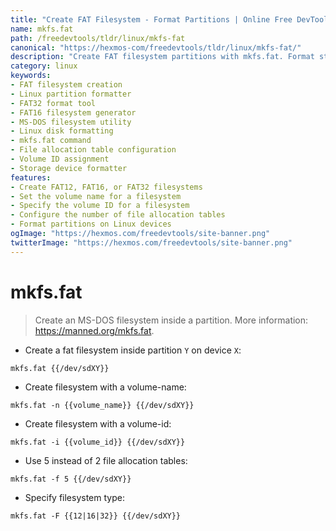 ```yaml
---
title: "Create FAT Filesystem - Format Partitions | Online Free DevTools by Hexmos"
name: mkfs.fat
path: /freedevtools/tldr/linux/mkfs-fat
canonical: "https://hexmos-com/freedevtools/tldr/linux/mkfs-fat/"
description: "Create FAT filesystem partitions with mkfs.fat. Format storage devices and set volume labels, IDs, and allocation tables. Free online tool, no registration required."
category: linux
keywords:
- FAT filesystem creation
- Linux partition formatter
- FAT32 format tool
- FAT16 filesystem generator
- MS-DOS filesystem utility
- Linux disk formatting
- mkfs.fat command
- File allocation table configuration
- Volume ID assignment
- Storage device formatter
features:
- Create FAT12, FAT16, or FAT32 filesystems
- Set the volume name for a filesystem
- Specify the volume ID for a filesystem
- Configure the number of file allocation tables
- Format partitions on Linux devices
ogImage: "https://hexmos.com/freedevtools/site-banner.png"
twitterImage: "https://hexmos.com/freedevtools/site-banner.png"
---
```


# mkfs.fat

> Create an MS-DOS filesystem inside a partition.
> More information: <https://manned.org/mkfs.fat>.

- Create a fat filesystem inside partition `Y` on device `X`:

`mkfs.fat {{/dev/sdXY}}`

- Create filesystem with a volume-name:

`mkfs.fat -n {{volume_name}} {{/dev/sdXY}}`

- Create filesystem with a volume-id:

`mkfs.fat -i {{volume_id}} {{/dev/sdXY}}`

- Use 5 instead of 2 file allocation tables:

`mkfs.fat -f 5 {{/dev/sdXY}}`

- Specify filesystem type:

`mkfs.fat -F {{12|16|32}} {{/dev/sdXY}}`
